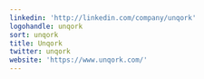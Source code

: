 ```yaml
---
linkedin: 'http://linkedin.com/company/unqork'
logohandle: unqork
sort: unqork
title: Unqork
twitter: unqork
website: 'https://www.unqork.com/'
---
```

